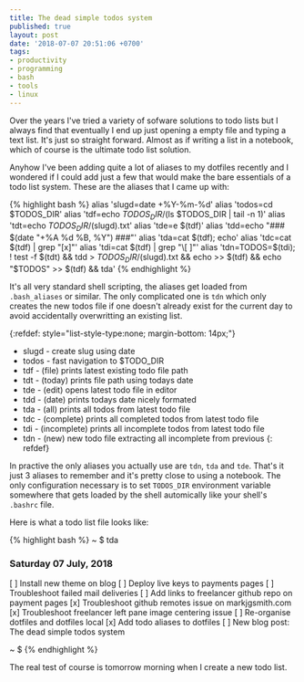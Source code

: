 ```yaml
---
title: The dead simple todos system
published: true
layout: post
date: '2018-07-07 20:51:06 +0700'
tags:
- productivity
- programming
- bash
- tools
- linux
---
```


Over the years I've tried a variety of sofware solutions to todo lists but I always find that eventually I end up just opening a empty file and typing a text list. It's just so straight forward. Almost as if writing a list in a notebook, which of course is the ultimate todo list solution.

Anyhow I've been adding quite a lot of aliases to my dotfiles recently and I wondered if I could add just a few that would make the bare essentials of a todo list system. These are the aliases that I came up with:

{% highlight bash %}
alias 'slugd=date +%Y-%m-%d'
alias 'todos=cd $TODOS_DIR'
alias 'tdf=echo $TODOS_DIR/$(ls $TODOS_DIR | tail -n 1)'
alias 'tdt=echo $TODOS_DIR/$(slugd).txt'
alias 'tde=e $(tdf)'
alias 'tdd=echo "### $(date "+%A %d %B, %Y") ###"'
alias 'tda=cat $(tdf); echo'
alias 'tdc=cat $(tdf) | grep "[x]"'
alias 'tdi=cat $(tdf) | grep "\[ ]"'
alias 'tdn=TODOS=$(tdi); ! test -f $(tdt) && tdd > $TODOS_DIR/$(slugd).txt && echo >> $(tdf) && echo "$TODOS" >> $(tdf) && tda'
{% endhighlight %}

It's all very standard shell scripting, the aliases get loaded from `.bash_aliases` or similar. The only complicated one is `tdn` which only creates the new todos file if one doesn't already exist for the current day to avoid accidentally overwritting an existing list.

{:refdef: style="list-style-type:none; margin-bottom: 14px;"}
- slugd - create slug using date
- todos - fast navigation to $TODO_DIR
- tdf   - (file) prints latest existing todo file path
- tdt   - (today) prints file path using todays date
- tde   - (edit) opens latest todo file in editor
- tdd   - (date) prints todays date nicely formated
- tda   - (all) prints all todos from latest todo file
- tdc   - (complete) prints all completed todos from latest todo file
- tdi   - (incomplete) prints all incomplete todos from latest todo file
- tdn   - (new) new todo file extracting all incomplete from previous
{: refdef}

In practive the only aliases you actually use are `tdn`, `tda` and `tde`. 
That's it just 3 aliases to remember and it's pretty close to using a notebook. The only configuration necessary is to set `TODOS_DIR` environment variable somewhere that gets loaded by the shell automically like your shell's `.bashrc` file.

Here is what a todo list file looks like:

{% highlight bash %}
~ $ tda
### Saturday 07 July, 2018 ###

[ ] Install new theme on blog
[ ] Deploy live keys to payments pages
[ ] Troubleshoot failed mail deliveries
[ ] Add links to freelancer github repo on payment pages
[x] Troubleshoot github remotes issue on markjgsmith.com
[x] Troubleshoot freelancer left pane image centering issue
[ ] Re-organise dotfiles and dotfiles local
[x] Add todo aliases to dotfiles
[ ] New blog post: The dead simple todos system

~ $
{% endhighlight %}

The real test of course is tomorrow morning when I create a new todo list.
